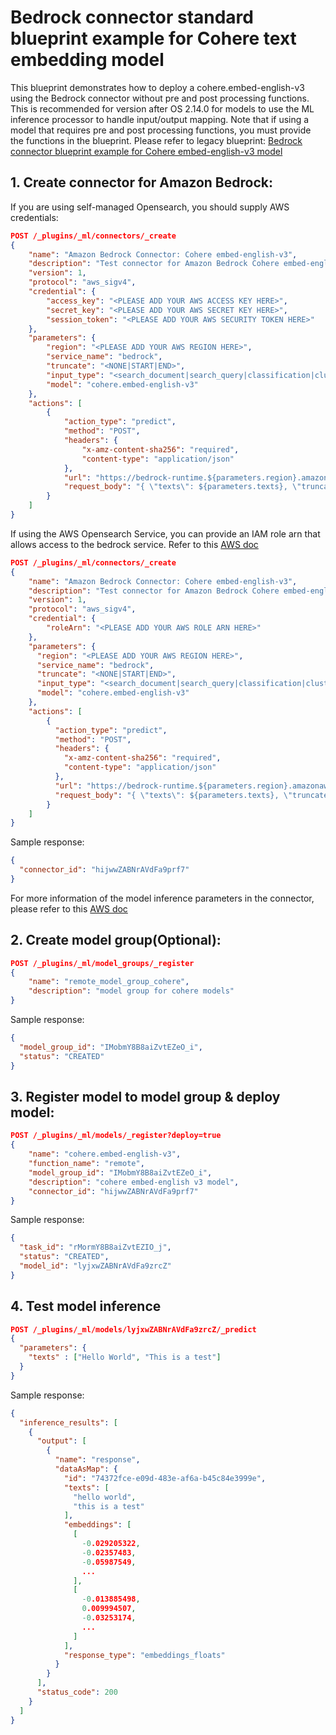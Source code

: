 # Bedrock connector standard blueprint example for Cohere text embedding model
This blueprint demonstrates how to deploy a cohere.embed-english-v3 using the Bedrock connector without pre and post processing functions.
This is recommended for version after OS 2.14.0 for models to use the ML inference processor to handle input/output mapping.
Note that if using a model that requires pre and post processing functions, you must provide the functions in the blueprint. Please refer to legacy blueprint: [Bedrock connector blueprint example for Cohere embed-english-v3 model](https://github.com/opensearch-project/ml-commons/blob/main/docs/remote_inference_blueprints/bedrock_connector_cohere_cohere.embed-english-v3_blueprint.md)

## 1. Create connector for Amazon Bedrock:

If you are using self-managed Opensearch, you should supply AWS credentials:

```json
POST /_plugins/_ml/connectors/_create
{
    "name": "Amazon Bedrock Connector: Cohere embed-english-v3",
    "description": "Test connector for Amazon Bedrock Cohere embed-english-v3",
    "version": 1,
    "protocol": "aws_sigv4",
    "credential": {
        "access_key": "<PLEASE ADD YOUR AWS ACCESS KEY HERE>",
        "secret_key": "<PLEASE ADD YOUR AWS SECRET KEY HERE>",
        "session_token": "<PLEASE ADD YOUR AWS SECURITY TOKEN HERE>"
    },
    "parameters": {
        "region": "<PLEASE ADD YOUR AWS REGION HERE>",
        "service_name": "bedrock",
        "truncate": "<NONE|START|END>",
        "input_type": "<search_document|search_query|classification|clustering>",
        "model": "cohere.embed-english-v3"
    },
    "actions": [
        {
            "action_type": "predict",
            "method": "POST",
            "headers": {
                "x-amz-content-sha256": "required",
                "content-type": "application/json"
            },
            "url": "https://bedrock-runtime.${parameters.region}.amazonaws.com/model/${parameters.model}/invoke",
            "request_body": "{ \"texts\": ${parameters.texts}, \"truncate\": \"${parameters.truncate}\", \"input_type\": \"${parameters.input_type}\" }"
        }
    ]
}
```

If using the AWS Opensearch Service, you can provide an IAM role arn that allows access to the bedrock service.
Refer to this [AWS doc](https://docs.aws.amazon.com/opensearch-service/latest/developerguide/ml-amazon-connector.html)

```json
POST /_plugins/_ml/connectors/_create
{
    "name": "Amazon Bedrock Connector: Cohere embed-english-v3",
    "description": "Test connector for Amazon Bedrock Cohere embed-english-v3 model",
    "version": 1,
    "protocol": "aws_sigv4",
    "credential": {
        "roleArn": "<PLEASE ADD YOUR AWS ROLE ARN HERE>"
    },
    "parameters": {
      "region": "<PLEASE ADD YOUR AWS REGION HERE>",
      "service_name": "bedrock",
      "truncate": "<NONE|START|END>",
      "input_type": "<search_document|search_query|classification|clustering>",
      "model": "cohere.embed-english-v3"
    },
    "actions": [
        {
          "action_type": "predict",
          "method": "POST",
          "headers": {
            "x-amz-content-sha256": "required",
            "content-type": "application/json"
          },
          "url": "https://bedrock-runtime.${parameters.region}.amazonaws.com/model/${parameters.model}/invoke",
          "request_body": "{ \"texts\": ${parameters.texts}, \"truncate\": \"${parameters.truncate}\", \"input_type\": \"${parameters.input_type}\" }"
        }
    ]
}
```

Sample response:
```json
{
  "connector_id": "hijwwZABNrAVdFa9prf7"
}
```
For more information of the model inference parameters in the connector, please refer to this [AWS doc](https://docs.aws.amazon.com/bedrock/latest/userguide/model-parameters-embed.html)

## 2. Create model group(Optional):

```json
POST /_plugins/_ml/model_groups/_register
{
    "name": "remote_model_group_cohere",
    "description": "model group for cohere models"
}
```

Sample response:
```json
{
  "model_group_id": "IMobmY8B8aiZvtEZeO_i",
  "status": "CREATED"
}
```

## 3. Register model to model group & deploy model:

```json
POST /_plugins/_ml/models/_register?deploy=true
{
    "name": "cohere.embed-english-v3",
    "function_name": "remote",
    "model_group_id": "IMobmY8B8aiZvtEZeO_i",
    "description": "cohere embed-english v3 model",
    "connector_id": "hijwwZABNrAVdFa9prf7"
}
```
Sample response:
```json
{
  "task_id": "rMormY8B8aiZvtEZIO_j",
  "status": "CREATED",
  "model_id": "lyjxwZABNrAVdFa9zrcZ"
}
```

## 4. Test model inference

```json
POST /_plugins/_ml/models/lyjxwZABNrAVdFa9zrcZ/_predict
{
  "parameters": {
    "texts" : ["Hello World", "This is a test"]
  }
}
```

Sample response:
```json
{
  "inference_results": [
    {
      "output": [
        {
          "name": "response",
          "dataAsMap": {
            "id": "74372fce-e09d-483e-af6a-b45c84e3999e",
            "texts": [
              "hello world",
              "this is a test"
            ],
            "embeddings": [
              [
                -0.029205322,
                -0.02357483,
                -0.05987549,
                ...
              ],
              [
                -0.013885498,
                0.009994507,
                -0.03253174,
                ...
              ]
            ],
            "response_type": "embeddings_floats"
          }
        }
      ],
      "status_code": 200
    }
  ]
}
```

